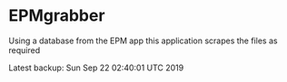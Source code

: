 # EPMgrabber
Using a database from the EPM app this application scrapes the files as required


Latest backup: Sun Sep 22 02:40:01 UTC 2019
